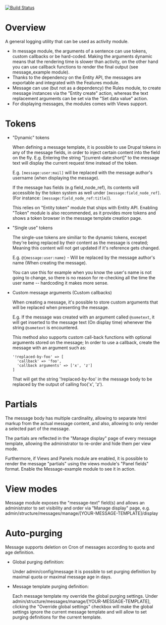 [![Build Status](https://api.travis-ci.org/Gizra/message.svg?branch=8.x-1.x)](https://travis-ci.org/Gizra/message)

Overview
========

A general logging utility that can be used as activity module.

* In message module, the arguments of a sentence can use tokens, custom
  callbacks or be hard-coded. Making the arguments dynamic means that the
  rendering time is slower than activity, on the other hand you can use
  callback functions to render the final output (see message_example module).
* Thanks to the dependency on the Entity API, the messages are exportable and
  integrated with the Features module.
* Message can use (but not as a dependency) the Rules module, to create message
  instances via the "Entity create" action, whereas the text replacement
  arguments can be set via the "Set data value" action.
* For displaying messages, the modules comes with Views support.

Tokens
======

* "Dynamic" tokens
  
  When defining a message template, it is possible to use Drupal tokens in any of the
  message fields, in order to inject certain content into the field on the fly.
  E.g. Entering the string "[current-date:short]" to the message text will
  display the current request time instead of the token.
  
  E.g. `[message:user:mail]` will be replaced with the message author's username
  (when displaying the message).
  
  If the message has fields (e.g field_node_ref), its contents will accessible
  by the token system as well under `[message:field_node_ref]`.
  (For instance: `[message:field_node_ref:title]`).
  
  This relies on "Entity token" module that ships with Entity API.
  Enabling "Token" module is also recommended, as it provides more tokens
  and shows a token browser in the message template creation page.

* "Single use" tokens
  
  The single-use tokens are similiar to the dynamic tokens, excepet they're
  being replaced by their content as the message is created; Meaning this
  content will not get updated if it's reference gets changed.
  
  E.g. `@{message:user:name}` - Will be replaced by the message author's name
  (When creating the message).

  You can use this for example when you know the user's name is not going
  to change, so there is no reason for re-checking all the time the user
  name -- hardcoding it makes more sense.

* Custom message arguments (Custom callbacks)

  When creating a message, it's possible to store custom arguments that will be
  replaced when presenting the message.
  
  E.g. If the message was created with an argument called `@sometext`, it will
  get inserted to the message text (On display time) whenever the string
  `@sometext` is encountered.
  
  This method also supports custom call-back functions with optional arguments
  stored on the message; In order to use a callback, create the message with
  an argument such as:
  ```
  '!replaced-by-foo' => [
    'callback' => 'foo',
    'callback arguments' => ['x', 'z']
  ]
  ```
  That will get the string '!replaced-by-foo' in the message body to be replaced
  by the output of calling foo('x', 'z').

Partials
========
The message body has multiple cardinality, allowing to separate html markup
from the actual message content, and also, allowing to only render a selected
part of the message.

The partials are reflected in the "Manage display" page of every message template,
allowing the administrator to re-order and hide them per view mode.

Furthermore, if Views and Panels module are enabled, it is possible to render
the message "partials" using the views module's "Panel fields" format.
Enable the Message-example module to see it in action.

View modes
==========
Message module exposes the "message-text" field(s) and allows an
administrator to set visibility and order via "Manage display" page, e.g.
admin/structure/messages/manage/[YOUR-MESSAGE-TEMPLATE]/display

Auto-purging
============
Message supports deletion on Cron of messages according to quota and age
definition.

* Global purging definition:

  Under admin/config/message it is possible to set purging definition by
  maximal quota or maximal message age in days.

* Message template purging definition:

  Each message template my override the global purging settings. Under
  admin/structure/messages/manage/[YOUR-MESSAGE-TEMPLATE], clicking the
  "Override global settings" checkbox will make the global settings ignore the
  current message template and will allow to set purging definitions for the current
  template.
